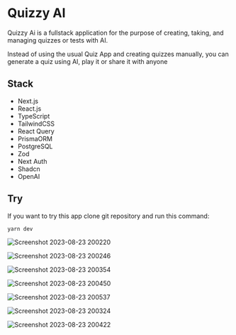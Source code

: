 # Quizzy AI

Quizzy Ai is a fullstack application for the purpose of creating, taking, and managing quizzes or tests with AI.

Instead of using the usual Quiz App and creating quizzes manually, you can generate a quiz using AI, play it or share it with anyone

## Stack
- Next.js
- React.js
- TypeScript
- TailwindCSS
- React Query
- PrismaORM
- PostgreSQL
- Zod
- Next Auth
- Shadcn
- OpenAI

## Try
If you want to try this app clone git repository and run this command:

```bash
yarn dev
```

![Screenshot 2023-08-23 200220](https://github.com/makiwebdeveloper/quizzy-ai/assets/116589989/3411a505-1c66-481d-8195-f129f14b5ca5)

![Screenshot 2023-08-23 200246](https://github.com/makiwebdeveloper/quizzy-ai/assets/116589989/3ca8a58b-4434-4442-a542-52ee03bc78b2)

![Screenshot 2023-08-23 200354](https://github.com/makiwebdeveloper/quizzy-ai/assets/116589989/f041c4f2-a97e-424f-b5b9-6f69f496b0ac)

![Screenshot 2023-08-23 200450](https://github.com/makiwebdeveloper/quizzy-ai/assets/116589989/fa15d24d-8a10-46f5-9781-97d3d51b04e4)

![Screenshot 2023-08-23 200537](https://github.com/makiwebdeveloper/quizzy-ai/assets/116589989/707ee4b0-e193-43f1-90d7-fb2f020bdbe3)

![Screenshot 2023-08-23 200324](https://github.com/makiwebdeveloper/quizzy-ai/assets/116589989/e9d4dc62-6639-4a8a-874c-962adc5ac455)

![Screenshot 2023-08-23 200422](https://github.com/makiwebdeveloper/quizzy-ai/assets/116589989/611523fa-48ed-4b19-abc4-64f89efed354)


